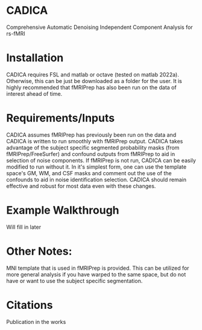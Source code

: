 # CADICA
Comprehensive Automatic Denoising Independent Component Analysis for rs-fMRI

# Installation
CADICA requires FSL and matlab or octave (tested on matlab 2022a). Otherwise, this can be just be downloaded as a folder for the user. It is highly recommended that fMRIPrep has also been run on the data of interest ahead of time.

# Requirements/Inputs
CADICA assumes fMRIPrep has previously been run on the data and CADICA is written to run smoothly with fMRIPrep output. CADICA takes advantage of the subject specific segmented probability masks (from fMRIPrep/FreeSurfer) and confound outputs from fMRIPrep to aid in selection of noise components. If fMRIPrep is not run, CADICA can be easily modified to run without it. In it's simplest form, one can use the template space's GM, WM, and CSF masks and comment out the use of the confounds to aid in noise identification selection. CADICA should remain effective and robust for most data even with these changes.

# Example Walkthrough
Will fill in later

# Other Notes:
MNI template that is used in fMRIPrep is provided. This can be utilized for more general analysis if you have warped to the same space, but do not have or want to use the subject specific segmentation.

# Citations
Publication in the works

